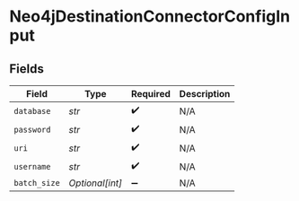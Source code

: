 # Neo4jDestinationConnectorConfigInput


## Fields

| Field              | Type               | Required           | Description        |
| ------------------ | ------------------ | ------------------ | ------------------ |
| `database`         | *str*              | :heavy_check_mark: | N/A                |
| `password`         | *str*              | :heavy_check_mark: | N/A                |
| `uri`              | *str*              | :heavy_check_mark: | N/A                |
| `username`         | *str*              | :heavy_check_mark: | N/A                |
| `batch_size`       | *Optional[int]*    | :heavy_minus_sign: | N/A                |